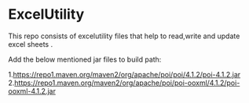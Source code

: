 # ExcelUtility

This repo consists of excelutility files that help to read,write and update excel sheets .


Add the below mentioned jar files to build path:

1.https://repo1.maven.org/maven2/org/apache/poi/poi/4.1.2/poi-4.1.2.jar
2.https://repo1.maven.org/maven2/org/apache/poi/poi-ooxml/4.1.2/poi-ooxml-4.1.2.jar
